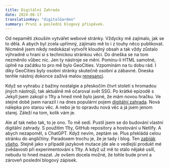 ```yaml
---
title: Digitální Zahrada
date: 2024-06-17
translationKey: "digitalGarden"
summary: První a poslední blogový příspěvek. 
---
```

Od nepaměti zkouším vytvářet webové stránky. Vždycky mě zajímalo, jak se to dělá. A abych byl zcela upřímný, zájímalo mě to i z touhy něco publikovat. Nicméně jsem nikdy nedokázal vytvořit kloudný obsah a tak vždy zůstalo výhradně u hraní si s technickou stránkou věci. Do dneška se na tom nezměnilo vůbec nic. Jen ty nástroje se mění. Pominu-li HTML samotné, úplně na začátku to pro mě bylo GeoCities. Vzpomínám na tu dobu rád. I díky GeoCities byly osobní stránky skutečně osobní a zábavné. Dneska tenhle nástroj dokonce zažívá malou [renesanci](https://neocities.org).   

Když se vyhrabu z bažiny nostalgie a přeskočím čtvrt století s hromadou jiných nástrojů, tak aktuálně mě očaroval svět SSG. Po krátké epizodě s Jekyll jsem zakopl o 11ty a hned mně bylo jasné, že mám novou hračku. Ve stejné době jsem narazil i na dnes populární pojem [digitální zahrada](https://maggieappleton.com/garden-history). Nová nálepka pro starou věc. A nebo je to opravdu nová věc a já jsem jenom starej. Záleží na tom, kolik vám je. 

Ale ať tak nebo tak, to je ono. To mě sedí. Pustil jsem se do budování vlastní digitální zahrady. S použitím 11ty, GitHub repository a hostování u Netlify. A abych nezapoměl, s ChatGPT. Když nevím, zeptám se. Plus překládá celou stránku do angličtiny. Paradoxem trochu je, že je tady i blog. Ten [zabiják všeho](https://stackingthebricks.com/how-blogs-broke-the-web/). Stejně jako v případě jazykové mutace jde ale o vedlejší produkt mé zvědavosti při experimentování s 11ty. A když už mě to stálo nějaké usílí, nebudu to hned mazat. Je ovšem docela možné, že tohle bude první a zároveň poslední blogový zápisek. 